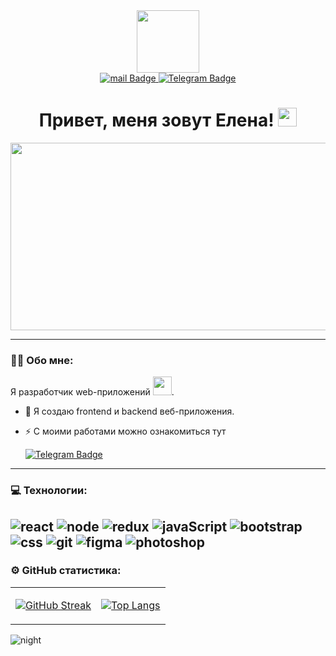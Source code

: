 <div id="header" align="center">
<div>
  <img src="https://media.giphy.com/media/RN8FdaB6T1bkkI5n4I/giphy.gif
" width="100"/>
</div>
<div id="badges">
  <a href="mailto:lena.svyatoshenko@mail.ru">
    <img src="https://img.shields.io/badge/mail-blue?style=for-the-badge&logo=mail&logoColor=white" alt="mail Badge"/>
  </a>
  <a href="mailto:mail@ElenaSvyatoshenko.ru">
    <img src="https://img.shields.io/badge/Telegram-blue?style=for-the-badge&logo=telegram&logoColor=white" alt="Telegram Badge"/>
  </a>
</div>

<h1  align="center">
  Привет, меня зовут Елена!
  <img src="https://media.giphy.com/media/hvRJCLFzcasrR4ia7z/giphy.gif" width="30px"/>
</h1>


<div align="center">
  <img src="https://media.giphy.com/media/W2KZgZo97jtC313Hn9/giphy.gif
" width="600" height="300"/>
</div>
</div>

--- 
### :woman_technologist: Обо мне:
Я разработчик web-приложений  <img src="https://media.giphy.com/media/WUlplcMpOCEmTGBtBW/giphy.gif" width="30px">. 

- :telescope: Я создаю frontend и backend веб-приложения.

- :zap: С моими работами можно ознакомиться тут
  <div>
  <a href="https://visionary-pudding-d1ce6a.netlify.app/">
    <img src="https://img.shields.io/badge/Портфолио-blue?style=for-the-badge&logoColor=white" alt="Telegram Badge"/>
  </a></div>

---
### 💻 Технологии:
![react](https://img.shields.io/badge/-REACT-090909?style=for-the-badge&logo=react)
![node](https://img.shields.io/badge/-node-090909?style=for-the-badge&logo=node)
![redux](https://img.shields.io/badge/-redux-090909?style=for-the-badge&logo=redux)
![javaScript](https://img.shields.io/badge/-javaScript-090909?style=for-the-badge&logo=javaScript)
![bootstrap](https://img.shields.io/badge/-bootstrap-090909?style=for-the-badge&logo=bootstrap)
![css](https://img.shields.io/badge/-css3-090909?style=for-the-badge&logo=css3&logoColor=418acf)
![git](https://img.shields.io/badge/-git-090909?style=for-the-badge&logo=git&logoColor=ef3c2d)
![figma](https://img.shields.io/badge/-figma-090909?style=for-the-badge&logo=figma&logoColor=0acf84)
![photoshop](https://img.shields.io/badge/-photoshop-090909?style=for-the-badge&logo=photoshop)
---

### ⚙️ GitHub статистика:
<table>
<tr>
<td>

[![GitHub Streak](https://github-readme-streak-stats.herokuapp.com?user=Sv-Alena&theme=dark&align="left" )](https://git.io/streak-stats)
</td>
<td>

[![Top Langs](https://github-readme-stats.vercel.app/api/top-langs/?username=Sv-Alena&theme=dark)](https://github.com/Sv-Alena/github-readme-stats)
</td>

</table

<kbd>
<image src="https://ptzgovorit.ru/sites/default/files/original_nodes/aurora-borealis-32-cool-wallpapers-hd.jpg" alt="night">
</kbd>
